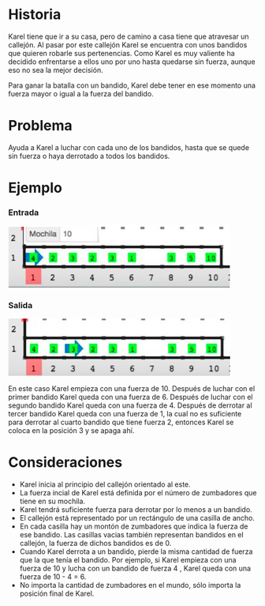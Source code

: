 # Historia

Karel tiene que ir a su casa, pero de camino a casa tiene que atravesar un callejón.
Al pasar por este callejón Karel se encuentra con unos bandidos que quieren robarle sus pertenencias. Como Karel es muy valiente ha decidido enfrentarse a ellos uno por uno hasta quedarse sin fuerza, aunque eso no sea la mejor decisión.

Para ganar la batalla con un bandido, Karel debe tener en ese momento una fuerza mayor o igual a la fuerza del bandido.

# Problema

Ayuda a Karel a luchar con cada uno de los bandidos, hasta que se quede sin fuerza o haya derrotado a todos los bandidos.

# Ejemplo

### Entrada

![Ejemplo de entrada](bandidos-entrada.png)

### Salida

![Ejemplo de salida](bandidos-salida.png)

En este caso Karel empieza con una fuerza de 10. Después de luchar con el primer bandido Karel queda con una fuerza de 6. Después de luchar con el segundo bandido Karel queda con una fuerza de 4. Después de derrotar al tercer bandido Karel queda con una fuerza de 1, la cual no es suficiente para derrotar al cuarto bandido que tiene fuerza 2, entonces Karel se coloca en la posición 3 y se apaga ahí.

# Consideraciones

* Karel inicia al principio del callejón orientado al este.
* La fuerza incial de Karel está definida por el número de zumbadores que tiene en su mochila.
* Karel tendrá suficiente fuerza para derrotar por lo menos a un bandido.
* El callejón está representado por un rectángulo de una casilla de ancho.
* En cada casilla hay un montón de zumbadores que indica la fuerza de ese bandido. Las casillas vacias también representan bandidos en el callejón, la fuerza de dichos bandidos es de 0.
* Cuando Karel derrota a un bandido, pierde la misma cantidad de fuerza que la que tenía el bandido. Por ejemplo, si Karel empieza con una fuerza de 10 y lucha con un bandido de fuerza 4 , Karel queda con una fuerza de 10 - 4 = 6.
* No importa la cantidad de zumbadores en el mundo, sólo importa la posición final de Karel.
